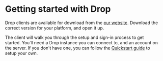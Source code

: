 # Getting started with Drop
Drop clients are available for download from the [our website](https://droposs.org/download). Download the correct version for your platform, and open it up.

The client will walk you through the setup and sign-in process to get started. You'll need a Drop instance you can connect to, and an account on the server. If you don't have one, you can follow the [Quickstart guide](./quickstart) to setup your own.